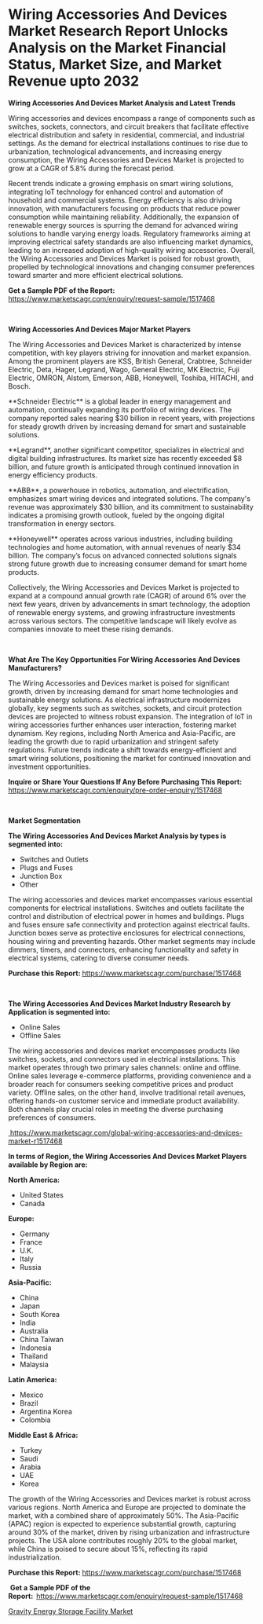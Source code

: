 <p><h1>Wiring Accessories And Devices Market Research Report Unlocks Analysis on the Market Financial Status, Market Size, and Market Revenue upto 2032</h1></p><p><strong>Wiring Accessories And Devices Market Analysis and Latest Trends</strong></p>
<p><p>Wiring accessories and devices encompass a range of components such as switches, sockets, connectors, and circuit breakers that facilitate effective electrical distribution and safety in residential, commercial, and industrial settings. As the demand for electrical installations continues to rise due to urbanization, technological advancements, and increasing energy consumption, the Wiring Accessories and Devices Market is projected to grow at a CAGR of 5.8% during the forecast period.</p><p>Recent trends indicate a growing emphasis on smart wiring solutions, integrating IoT technology for enhanced control and automation of household and commercial systems. Energy efficiency is also driving innovation, with manufacturers focusing on products that reduce power consumption while maintaining reliability. Additionally, the expansion of renewable energy sources is spurring the demand for advanced wiring solutions to handle varying energy loads. Regulatory frameworks aiming at improving electrical safety standards are also influencing market dynamics, leading to an increased adoption of high-quality wiring accessories. Overall, the Wiring Accessories and Devices Market is poised for robust growth, propelled by technological innovations and changing consumer preferences toward smarter and more efficient electrical solutions.</p></p>
<p><strong>Get a Sample PDF of the Report:&nbsp;</strong> <a href="https://www.marketscagr.com/enquiry/request-sample/1517468?utm_campaign=1869&utm_medium=2&utm_source=Github&utm_content=ia&utm_term=14022025&utm_id=wiring-accessories-and-devices">https://www.marketscagr.com/enquiry/request-sample/1517468</a></p>
<p>&nbsp;</p>
<p><strong>Wiring Accessories And Devices Major Market Players</strong></p>
<p><p>The Wiring Accessories and Devices Market is characterized by intense competition, with key players striving for innovation and market expansion. Among the prominent players are KSS, British General, Crabtree, Schneider Electric, Deta, Hager, Legrand, Wago, General Electric, MK Electric, Fuji Electric, OMRON, Alstom, Emerson, ABB, Honeywell, Toshiba, HITACHI, and Bosch.</p><p>**Schneider Electric** is a global leader in energy management and automation, continually expanding its portfolio of wiring devices. The company reported sales nearing $30 billion in recent years, with projections for steady growth driven by increasing demand for smart and sustainable solutions.</p><p>**Legrand**, another significant competitor, specializes in electrical and digital building infrastructures. Its market size has recently exceeded $8 billion, and future growth is anticipated through continued innovation in energy efficiency products.</p><p>**ABB**, a powerhouse in robotics, automation, and electrification, emphasizes smart wiring devices and integrated solutions. The company's revenue was approximately $30 billion, and its commitment to sustainability indicates a promising growth outlook, fueled by the ongoing digital transformation in energy sectors.</p><p>**Honeywell** operates across various industries, including building technologies and home automation, with annual revenues of nearly $34 billion. The company’s focus on advanced connected solutions signals strong future growth due to increasing consumer demand for smart home products.</p><p>Collectively, the Wiring Accessories and Devices Market is projected to expand at a compound annual growth rate (CAGR) of around 6% over the next few years, driven by advancements in smart technology, the adoption of renewable energy systems, and growing infrastructure investments across various sectors. The competitive landscape will likely evolve as companies innovate to meet these rising demands.</p></p>
<p>&nbsp;</p>
<p><strong>What Are The Key Opportunities For Wiring Accessories And Devices Manufacturers?</strong></p>
<p><p>The Wiring Accessories and Devices market is poised for significant growth, driven by increasing demand for smart home technologies and sustainable energy solutions. As electrical infrastructure modernizes globally, key segments such as switches, sockets, and circuit protection devices are projected to witness robust expansion. The integration of IoT in wiring accessories further enhances user interaction, fostering market dynamism. Key regions, including North America and Asia-Pacific, are leading the growth due to rapid urbanization and stringent safety regulations. Future trends indicate a shift towards energy-efficient and smart wiring solutions, positioning the market for continued innovation and investment opportunities.</p></p>
<p><strong>Inquire or Share Your Questions If Any Before Purchasing This Report:</strong> <a href="https://www.marketscagr.com/enquiry/pre-order-enquiry/1517468?utm_campaign=1869&utm_medium=2&utm_source=Github&utm_content=ia&utm_term=14022025&utm_id=wiring-accessories-and-devices">https://www.marketscagr.com/enquiry/pre-order-enquiry/1517468</a></p>
<p>&nbsp;</p>
<p><strong>Market Segmentation</strong></p>
<p><strong>The Wiring Accessories And Devices Market Analysis by types is segmented into:</strong></p>
<p><ul><li>Switches and Outlets</li><li>Plugs and Fuses</li><li>Junction Box</li><li>Other</li></ul></p>
<p><p>The wiring accessories and devices market encompasses various essential components for electrical installations. Switches and outlets facilitate the control and distribution of electrical power in homes and buildings. Plugs and fuses ensure safe connectivity and protection against electrical faults. Junction boxes serve as protective enclosures for electrical connections, housing wiring and preventing hazards. Other market segments may include dimmers, timers, and connectors, enhancing functionality and safety in electrical systems, catering to diverse consumer needs.</p></p>
<p><strong>Purchase this Report:&nbsp;</strong><a href="https://www.marketscagr.com/purchase/1517468?utm_campaign=1869&utm_medium=2&utm_source=Github&utm_content=ia&utm_term=14022025&utm_id=wiring-accessories-and-devices">https://www.marketscagr.com/purchase/1517468</a></p>
<p>&nbsp;</p>
<p><strong>The Wiring Accessories And Devices Market Industry Research by Application is segmented into:</strong></p>
<p><ul><li>Online Sales</li><li>Offline Sales</li></ul></p>
<p><p>The wiring accessories and devices market encompasses products like switches, sockets, and connectors used in electrical installations. This market operates through two primary sales channels: online and offline. Online sales leverage e-commerce platforms, providing convenience and a broader reach for consumers seeking competitive prices and product variety. Offline sales, on the other hand, involve traditional retail avenues, offering hands-on customer service and immediate product availability. Both channels play crucial roles in meeting the diverse purchasing preferences of consumers.</p></p>
<p><a href="https://www.marketscagr.com/global-wiring-accessories-and-devices-market-r1517468?utm_campaign=1869&utm_medium=2&utm_source=Github&utm_content=ia&utm_term=14022025&utm_id=wiring-accessories-and-devices">&nbsp;https://www.marketscagr.com/global-wiring-accessories-and-devices-market-r1517468</a></p>
<p><strong>In terms of Region, the Wiring Accessories And Devices Market Players available by Region are:</strong></p>
<p>
    <p> <strong> North America: </strong>
        <ul>
            <li>United States</li>
            <li>Canada</li>
        </ul>
        </p> 
    <p> <strong> Europe: </strong>
        <ul>
            <li>Germany</li>
            <li>France</li>
            <li>U.K.</li>
            <li>Italy</li>
            <li>Russia</li>
        </ul>
        </p> 
    <p> <strong> Asia-Pacific: </strong>
        <ul>
            <li>China</li>
            <li>Japan</li>
            <li>South Korea</li>
            <li>India</li>
            <li>Australia</li>
            <li>China Taiwan</li>
            <li>Indonesia</li>
            <li>Thailand</li>
            <li>Malaysia</li>
        </ul>
        </p> 
    <p> <strong> Latin America: </strong>
        <ul>
            <li>Mexico</li>
            <li>Brazil</li>
            <li>Argentina Korea</li>
            <li>Colombia</li>
        </ul>
        </p> 
    <p> <strong> Middle East & Africa: </strong>
        <ul>
            <li>Turkey</li>
            <li>Saudi</li>
            <li>Arabia</li>
            <li>UAE</li>
            <li>Korea</li>
        </ul>
    </p>
    </p>
<p><p>The growth of the Wiring Accessories and Devices market is robust across various regions. North America and Europe are projected to dominate the market, with a combined share of approximately 50%. The Asia-Pacific (APAC) region is expected to experience substantial growth, capturing around 30% of the market, driven by rising urbanization and infrastructure projects. The USA alone contributes roughly 20% to the global market, while China is poised to secure about 15%, reflecting its rapid industrialization.</p></p>
<p><strong>Purchase this Report: </strong><a href="https://www.marketscagr.com/purchase/1517468?utm_campaign=1869&utm_medium=2&utm_source=Github&utm_content=ia&utm_term=14022025&utm_id=wiring-accessories-and-devices">https://www.marketscagr.com/purchase/1517468</a></p>
<p>&nbsp;<strong>Get a Sample PDF of the Report:&nbsp;&nbsp;</strong><a href="https://www.marketscagr.com/enquiry/request-sample/1517468?utm_campaign=1869&utm_medium=2&utm_source=Github&utm_content=ia&utm_term=14022025&utm_id=wiring-accessories-and-devices">https://www.marketscagr.com/enquiry/request-sample/1517468</a></p>
<p><strong></strong></p>
<p><p><a href="https://github.com/provorikovar/Market-Research-Report-List-7/blob/main/gravity-energy-storage-facility-market.md?utm_campaign=1869&utm_medium=2&utm_source=Github&utm_content=ia&utm_term=14022025&utm_id=wiring-accessories-and-devices">Gravity Energy Storage Facility Market</a></p></p>